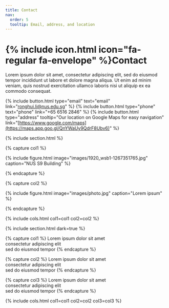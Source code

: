 ```yaml
---
title: Contact
nav:
  order: 5
  tooltip: Email, address, and location
---
```


# {% include icon.html icon="fa-regular fa-envelope" %}Contact

Lorem ipsum dolor sit amet, consectetur adipiscing elit, sed do eiusmod tempor
incididunt ut labore et dolore magna aliqua. Ut enim ad minim veniam, quis
nostrud exercitation ullamco laboris nisi ut aliquip ex ea commodo consequat.

{%
  include button.html
  type="email"
  text="email"
  link="ronghui.li@nus.edu.sg"
%}
{%
  include button.html
  type="phone"
  text="phone"
  link="+65 6516 2846"
%}
{%
  include button.html
  type="address"
  tooltip="Our location on Google Maps for easy navigation"
  link="[https://www.google.com/maps](https://maps.app.goo.gl/QnYWaUy9QdrF8Ubv6)"
%}

{% include section.html %}

{% capture col1 %}

{%
  include figure.html
  image="images/1920_wsb1-1267351765.jpg"
  caption="NUS S9 Building"
%}

{% endcapture %}

{% capture col2 %}

{%
  include figure.html
  image="images/photo.jpg"
  caption="Lorem ipsum"
%}

{% endcapture %}

{% include cols.html col1=col1 col2=col2 %}

{% include section.html dark=true %}

{% capture col1 %}
Lorem ipsum dolor sit amet  
consectetur adipiscing elit  
sed do eiusmod tempor
{% endcapture %}

{% capture col2 %}
Lorem ipsum dolor sit amet  
consectetur adipiscing elit  
sed do eiusmod tempor
{% endcapture %}

{% capture col3 %}
Lorem ipsum dolor sit amet  
consectetur adipiscing elit  
sed do eiusmod tempor
{% endcapture %}

{% include cols.html col1=col1 col2=col2 col3=col3 %}
